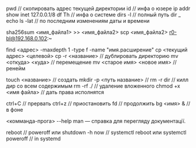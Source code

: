 pwd // cкопировать адрес текущей директории
id // инфа о юзере
	ip addr show
		inet 127.0.0.1/8
df Th // инфа о системе
dirs -l // полный путь
dir _ echo
ls -lat // по последним изменениям даты и времени

sha256sum <имя_файла1> >>  <имя_файла2>
scp <имя_файла2> r0-bl@192.168.0.102:~

find <адрес> -maxdepth 1 -type f -name "имя.расширение"
cp <текущий адрес> <целевой>
cp -r <название> // дублировать директорию
mv <откуда> <куда> // перемещение
mv <старое имя> <новое имя> // ренейм

touch <название> // создать
mkdir -p <путь название> //
rm -r dir // килл дир со всем содержимым
rm -rf ./ // удаление вложенного
chmod +x <имя файла> // дать права исполнятся

ctrl+C // прервать
ctrl+z // приостановить
fd // продолжить
bg <имя> & // в фоне

<комманда-прога> --help 
man — справка для перегляду документації.

reboot //
poweroff или shutdown -h now //
systemctl reboot или systemctl poweroff // in systemd

